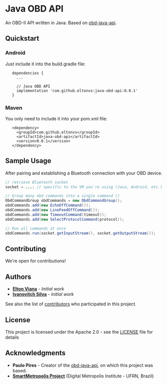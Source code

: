 # Java OBD API

An OBD-II API written in Java. Based on [obd-java-api](https://github.com/pires/obd-java-api).

## Quickstart

### Android
Just include it into the build.gradle file:

```
   dependencies {
     ...

     // Java OBD API
     implementation 'com.github.eltonvs:java-obd-api:0.0.1'
   }
```

### Maven
You only need to include it into your pom.xml file:

```
   <dependency>
     <groupId>com.github.eltonvs</groupId>
     <artifactId>java-obd-api</artifactId>
     <version>0.0.1</version>
   </dependency>
```

## Sample Usage

After pairing and establishing a Bluetooth connection with your OBD device.
```Java
// retrieve Bluetooth socket
socket = ...; // specific to the VM you're using (Java, Android, etc.)

// Group many obd commands into a single command ()
ObdCommandGroup obdCommands = new ObdCommandGroup();
obdCommands.add(new EchoOffCommand());
obdCommands.add(new LineFeedOffCommand());
obdCommands.add(new TimeoutCommand(timeout));
obdCommands.add(new SelectProtocolCommand(protocol));

// Run all commands at once
obdCommands.run(socket.getInputStream(), socket.getOutputStream());
```

## Contributing

We're open for contributions!

## Authors

* **[Elton Viana](https://github.com/eltonvs)** - *Initial work*
* **[Ivanovitch Silva](https://github.com/ivanovitchm)** - *Initial work*

See also the list of [contributors](https://github.com/eltonvs/java-obd-api/contributors) who participated in this project.

## License

This project is licensed under the Apache 2.0 - see the [LICENSE](LICENSE) file for details

## Acknowledgments

* **Paulo Pires** - Creator of the [obd-java-api](https://github.com/pires/obd-java-api), on which this project was based.
* **[SmartMetropolis Project](http://smartmetropolis.imd.ufrn.br)** (Digital Metropolis Institute - UFRN, Brazil)
